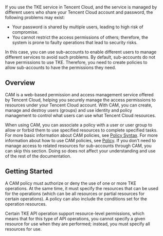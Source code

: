 If you use the TKE service in Tencent Cloud, and the service is managed by different users who share your Tencent Cloud account and password, the following problems may exist:
- Your password is shared by multiple users, leading to high risk of compromise.
- You cannot restrict the access permissions of others; therefore, the system is prone to faulty operations that lead to security risks.

In this case, you can use sub-accounts to enable different users to manage different services to avoid such problems. By default, sub-accounts do not have permissions to use TKE. Therefore, you need to create policies to allow sub-accounts to have the permissions they need.

## Overview
CAM is a web-based permission and access management service offered by Tencent Cloud, helping you securely manage the access permissions to resources under your Tencent Cloud account. With CAM, you can create, manage and destroy users (groups) and use identity and policy management to control what users can use what Tencent Cloud resources.

When using CAM, you can associate a policy with a user or user group to allow or forbid them to use specified resources to complete specified tasks. For more basic information about CAM policies, see [Policy Syntax](/doc/product/598/10603). For more information about how to use CAM policies, see [Policy](/doc/product/598/10601).
If you don't need to manage access to related resources for sub-accounts through CAM, you can skip this section. Doing so does not affect your understanding and use of the rest of the documentation.

## Getting Started
A CAM policy must authorize or deny the use of one or more TKE operations. At the same time, it must specify the resources that can be used for the operations (which can be all resources or partial resources for certain operations). A policy can also include the conditions set for the operation resources.

Certain TKE API operation support resource-level permissions, which means that for this type of API operations, you cannot specify a given resource for use when they are performed; instead, you must specify all resources for use.
